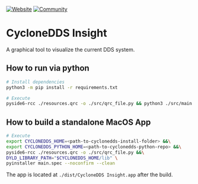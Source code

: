[![Website](https://img.shields.io/badge/web-cyclonedds.io-blue)](https://cyclonedds.io)
[![Community](https://img.shields.io/badge/discord-join%20community-5865f2)](https://discord.gg/BkRYQPpZVV)

# CycloneDDS Insight

A graphical tool to visualize the current DDS system.

## How to run via python

```bash
# Install dependencies
python3 -m pip install -r requirements.txt

# Execute
pyside6-rcc ./resources.qrc -o ./src/qrc_file.py && python3 ./src/main.py
```

## How to build a standalone MacOS App

```bash
# Execute
export CYCLONEDDS_HOME=<path-to-cyclonedds-install-folder> &&\
export CYCLONEDDS_PYTHON_HOME=<path-to-cyclonedds-python-repo> &&\
pyside6-rcc ./resources.qrc -o ./src/qrc_file.py &&\
DYLD_LIBRARY_PATH="$CYCLONEDDS_HOME/lib" \
pyinstaller main.spec --noconfirm --clean
```

The app is located at `./dist/CycloneDDS Insight.app` after the build.
